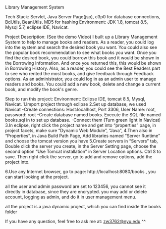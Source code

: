 Library Management System

Tech Stack: Servlet,  Java Server Page(jsp), c3p0 for database connections, BdUtils, BeanUtils. MD5 for hashing
Environment: JDK 1.8, tomcat 8.5, Mysql 5.7, eclipse IDE, Navicat. 

Project Description: (See the demo Video)
I built up a Library Management System to help to manage books and readers. As a reader, 
you could log into the system and search the desired book you want. You could also see the
popular book recommendation to see what books you want. Once you find the desired book, 
you could borrow this book and it would be shown in the Borrowing Information. And once you 
returned this, this would be shown in Borrowing History. Also, as a reader, you could see the 
Best Readers part to see who rented the most books, and give feedback through Feedback 
options. As an administrator, you could log in as an admin user to manage readers and books. 
You could add a new book, delete and change a current book, and modify the book's genre. 

Step to run this project:
Environment: Eclipse IDE, tomcat 8.5, Mysql, Navicat.
1.Import project through eclipse
2.Set up database, we used Navicat
-Create connections: Host:localhost, Port 3306, User Name: root, password: root
-Create database named books. Execute the SQL file named books.sql in to set up database.
-Connect them (Turn green light in Navicat)
3.In eclipse, right click the project name and get into “properties” page, in project facets, make sure “Dynamic Web Module”, “Java”, 
4.Then also in “Properties”, in Java Build Path Page, Add libraries named “Server Runtime” and choose the tomcat version you have
5.Create servers in “Servers” tab, 
Double click the server you create, in the Server Setting page, choose the second option “Use Tomcat installation” in Server Location options. Ctrl S to save. 
Then right click the server, go to add and remove options, add the project into. 

6.Use any Internet browser, go to page: http://localhost:8080/books , you can start looking at the project. 


all the user and admin password are set to 123456, you cannot see it directly in database, since they are encrypted.
you may add or delete account, logging as admin, and do it in user management menu.

all the project is a java dynamic project, which you can find inside the books folder

If you have any question, feel free to ask me at: zw3762@nyu.edu  ^^
